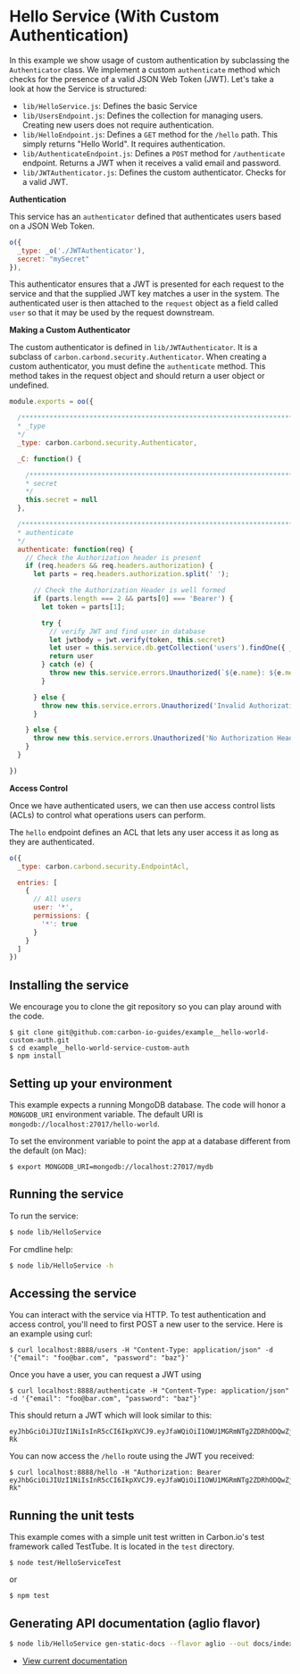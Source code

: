 # Hello Service (With Custom Authentication)

In this example we show usage of custom authentication by subclassing the `Authenticator` class. We implement a custom `authenticate` method which
checks for the presence of a valid JSON Web Token (JWT). Let's take a look at how the Service is structured:

- `lib/HelloService.js`: Defines the basic Service
- `lib/UsersEndpoint.js`: Defines the collection for managing users. Creating new users does not require authentication.
- `lib/HelloEndpoint.js`: Defines a `GET` method for the `/hello` path. This simply returns "Hello World". It requires authentication.
- `lib/AuthenticateEndpoint.js`: Defines a `POST` method for `/authenticate` endpoint. Returns a JWT when it receives a valid email and password.
- `lib/JWTAuthenticator.js`: Defines the custom authenticator. Checks for a valid JWT.

**Authentication**

This service has an `authenticator` defined that authenticates users based on a JSON Web Token.

```js
o({
  _type: _o('./JWTAuthenticator'),
  secret: "mySecret"
}),
```

This authenticator ensures that a JWT is presented for each request to the service and that the
supplied JWT key matches a user in the system. The authenticated user is then attached to the `request`
object as a field called `user` so that it may be used by the request downstream.

**Making a Custom Authenticator**

The custom authenticator is defined in `lib/JWTAuthenticator`. It is a subclass of `carbon.carbond.security.Authenticator`. When creating a custom authenticator, you must define the `authenticate` method. This method takes in the request object and should return a user object or undefined.

```js
module.exports = oo({

  /***************************************************************************
  * _type
  */
  _type: carbon.carbond.security.Authenticator,

  _C: function() {

    /*************************************************************************
    * secret
    */
    this.secret = null
  },

  /***************************************************************************
  * authenticate
  */
  authenticate: function(req) {
    // Check the Authorization header is present
    if (req.headers && req.headers.authorization) {
      let parts = req.headers.authorization.split(' ');

      // Check the Authorization Header is well formed
      if (parts.length === 2 && parts[0] === 'Bearer') {
        let token = parts[1];

        try {
          // verify JWT and find user in database
          let jwtbody = jwt.verify(token, this.secret)
          let user = this.service.db.getCollection('users').findOne({ _id: jwtbody._id })
          return user
        } catch (e) {
          throw new this.service.errors.Unauthorized(`${e.name}: ${e.message}`)
        }

      } else {
        throw new this.service.errors.Unauthorized('Invalid Authorization Header')
      }

    } else {
      throw new this.service.errors.Unauthorized('No Authorization Header')
    }
  }

})
```

**Access Control**

Once we have authenticated users, we can then use access control lists (ACLs) to control what operations users can perform.

The `hello` endpoint defines an ACL that lets any user access it as long as they are authenticated.

```js
o({
  _type: carbon.carbond.security.EndpointAcl,

  entries: [
    {
      // All users
      user: '*',
      permissions: {
        '*': true
      }
    }
  ]
})
```

## Installing the service

We encourage you to clone the git repository so you can play around with the code.

```
$ git clone git@github.com:carbon-io-guides/example__hello-world-custom-auth.git
$ cd example__hello-world-service-custom-auth
$ npm install
```

## Setting up your environment

This example expects a running MongoDB database. The code will honor a `MONGODB_URI` environment variable. The default URI is `mongodb://localhost:27017/hello-world`.

To set the environment variable to point the app at a database different from the default (on Mac):

```
$ export MONGODB_URI=mongodb://localhost:27017/mydb
```

## Running the service

To run the service:

```sh
$ node lib/HelloService
```

For cmdline help:

```sh
$ node lib/HelloService -h
```

## Accessing the service

You can interact with the service via HTTP. To test authentication and access control, you'll need to first POST a new user to the service. Here is an example using curl:

```
$ curl localhost:8888/users -H "Content-Type: application/json" -d '{"email": "foo@bar.com", "password": "baz"}'
```

Once you have a user, you can request a JWT using

```
$ curl localhost:8888/authenticate -H "Content-Type: application/json" -d '{"email": "foo@bar.com", "password": "baz"}'
```

This should return a JWT which will look similar to this:

```
eyJhbGciOiJIUzI1NiIsInR5cCI6IkpXVCJ9.eyJfaWQiOiI1OWU1MGRmNTg2ZDRhODQwZjA1ODU3ZTAiLCJpYXQiOjE1MDgxODM1NjJ9.x3rTX9Z6pWlEeFiKWILaeBSyJISsOTxofOp1ytqE-Rk
```

You can now access the `/hello` route using the JWT you received:

```
$ curl localhost:8888/hello -H "Authorization: Bearer eyJhbGciOiJIUzI1NiIsInR5cCI6IkpXVCJ9.eyJfaWQiOiI1OWU1MGRmNTg2ZDRhODQwZjA1ODU3ZTAiLCJpYXQiOjE1MDgxODM1NjJ9.x3rTX9Z6pWlEeFiKWILaeBSyJISsOTxofOp1ytqE-Rk"
```

## Running the unit tests

This example comes with a simple unit test written in Carbon.io's test framework called TestTube. It is located in the `test` directory.

```
$ node test/HelloServiceTest
```

or

```
$ npm test
```

## Generating API documentation (aglio flavor)

```sh
$ node lib/HelloService gen-static-docs --flavor aglio --out docs/index.html
```

* [View current documentation](
http://htmlpreview.github.io/?https://raw.githubusercontent.com/carbon-io-guides/example__hello-world-service-http-basic-auth/master/docs/index.html)
